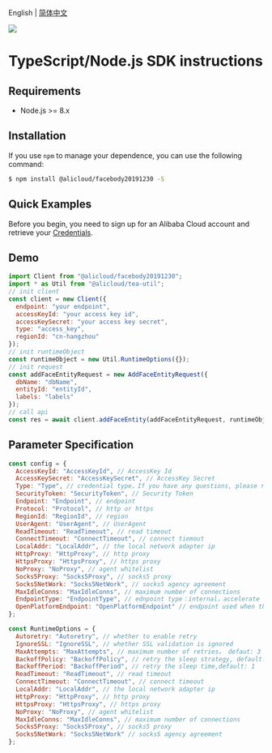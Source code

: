 English | [简体中文](Usage-CN.md)

![](https://aliyunsdk-pages.alicdn.com/icons/AlibabaCloud.svg)

# TypeScript/Node.js SDK instructions

## Requirements

- Node.js >= 8.x

## Installation

If you use `npm` to manage your dependence, you can use the following command:

```sh
$ npm install @alicloud/facebody20191230 -S
```

## Quick Examples

Before you begin, you need to sign up for an Alibaba Cloud account and retrieve your [Credentials](https://usercenter.console.aliyun.com/#/manage/ak).

## Demo

```javascript
import Client from "@alicloud/facebody20191230";
import * as Util from "@alicloud/tea-util";
// init client
const client = new Client({
  endpoint: "your endpoint",
  accessKeyId: "your access key id",
  accessKeySecret: "your access key secret",
  type: "access_key",
  regionId: "cn-hangzhou"
});
// init runtimeObject
const runtimeObject = new Util.RuntimeOptions({});
// init request
const addFaceEntityRequest = new AddFaceEntityRequest({
  dbName: "dbName",
  entityId: "entityId",
  labels: "labels"
});
// call api
const res = await client.addFaceEntity(addFaceEntityRequest, runtimeObject);
```

## Parameter Specification

```javascript
const config = {
  AccessKeyId: "AccessKeyId", // AccessKey Id
  AccessKeySecret: "AccessKeySecret", // AccessKey Secret
  Type: "Type", // credential type，If you have any questions, please refer to it https://github.com/aliyun/credentials-nodejs/blob/master/README-CN.md#%E5%87%AD%E8%AF%81%E7%B1%BB%E5%9E%8B
  SecurityToken: "SecurityToken", // Security Token
  Endpoint: "Endpoint", // endpoint
  Protocol: "Protocol", // http or https
  RegionId: "RegionId", // region
  UserAgent: "UserAgent", // UserAgent
  ReadTimeout: "ReadTimeout", // read timeout
  ConnectTimeout: "ConnectTimeout", // connect tiemout
  LocalAddr: "LocalAddr", // the local network adapter ip
  HttpProxy: "HttpProxy", // http proxy
  HttpsProxy: "HttpsProxy", // https proxy
  NoProxy: "NoProxy", // agent whitelist
  Socks5Proxy: "Socks5Proxy", // socks5 proxy
  Socks5NetWork: "Socks5NetWork", // socks5 agency agreement
  MaxIdleConns: "MaxIdleConns", // maximum number of connections
  EndpointType: "EndpointType", // ednpoint type：internal，accelerate or null
  OpenPlatformEndpoint: "OpenPlatformEndpoint" // endpoint used when the file is uploaded(Not at the moment)
};

const RuntimeOptions = {
  Autoretry: "Autoretry", // whether to enable retry
  IgnoreSSL: "IgnoreSSL", // whether SSL validation is ignored
  MaxAttempts: "MaxAttempts", // maximum number of retries， defaut: 3
  BackoffPolicy: "BackoffPolicy", // retry the sleep strategy, default: no
  BackoffPeriod: "BackoffPeriod", // retry the sleep time,default: 1
  ReadTimeout: "ReadTimeout", // read timeout
  ConnectTimeout: "ConnectTimeout", // connect timeout
  LocalAddr: "LocalAddr", // the local network adapter ip
  HttpProxy: "HttpProxy", // http proxy
  HttpsProxy: "HttpsProxy", // https proxy
  NoProxy: "NoProxy", // agent whitelist
  MaxIdleConns: "MaxIdleConns", // maximum number of connections
  Socks5Proxy: "Socks5Proxy", // socks5 proxy
  Socks5NetWork: "Socks5NetWork" // socks5 agency agreement
};
```
